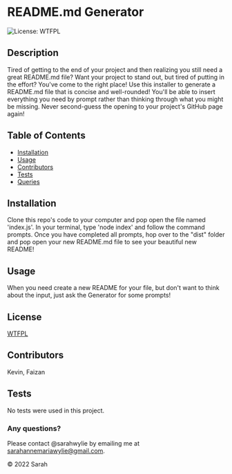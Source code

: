 
  # README.md Generator
  ![License: WTFPL](https://img.shields.io/badge/License-WTFPL-brightgreen.svg)
  
  ## Description
  Tired of getting to the end of your project and then realizing you still need a great README.md file? Want your project to stand out, but tired of putting in the effort? You've come to the right place! Use this installer to generate a README.md file that is concise and well-rounded! You'll be able to insert everything you need by prompt rather than thinking through what you might be missing. Never second-guess the opening to your project's GitHub page again!

  ## Table of Contents
  * [Installation](#installation)
  * [Usage](#usage)
  * [Contributors](#contributors)
  * [Tests](#tests)
  * [Queries](#any-questions)

  ## Installation
  Clone this repo's code to your computer and pop open the file named 'index.js'. In your terminal, type 'node index' and follow the command prompts. Once you have completed all prompts, hop over to the "dist" folder and pop open your new README.md file to see your beautiful new README!

  ## Usage
  When you need create a new README for your file, but don't want to think about the input, just ask the Generator for some prompts!


## License
[WTFPL](http://www.wtfpl.net/about/)
    

  ## Contributors
  Kevin, Faizan

  ## Tests
  No tests were used in this project.

  ### Any questions? 
  Please contact @sarahwylie by emailing me at sarahannemariawylie@gmail.com.


  © 2022 Sarah

